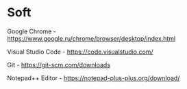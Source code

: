 # Soft

Google Chrome - https://www.google.ru/chrome/browser/desktop/index.html

Visual Studio Code - https://code.visualstudio.com/

Git - https://git-scm.com/downloads

Notepad++ Editor - https://notepad-plus-plus.org/download/
